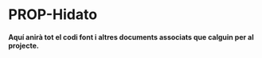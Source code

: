 # PROP-Hidato
#### Aquí anirà tot el codi font i altres documents associats que calguin per al projecte.
